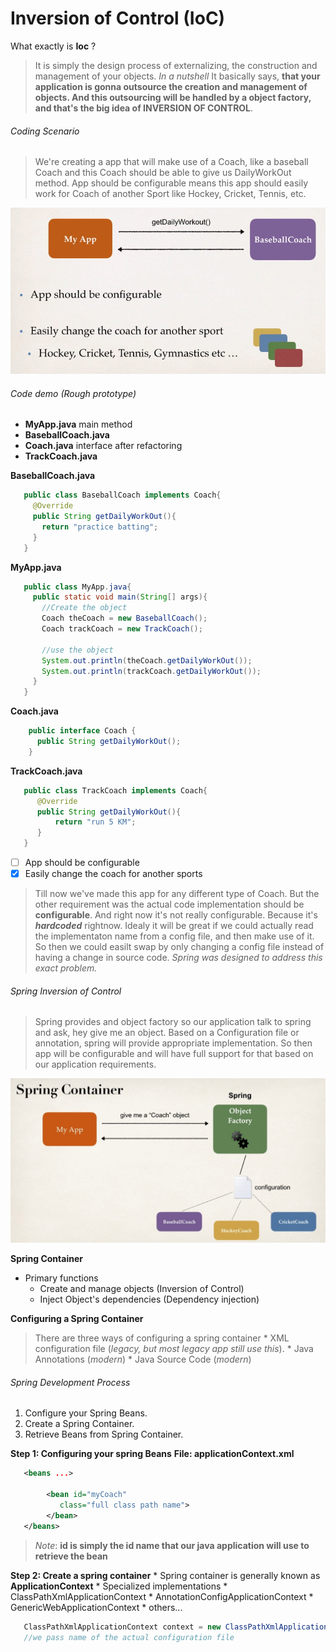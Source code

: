 # Inversion of Control (IoC)
  What exactly is **Ioc** ?
  > It is simply the design process of externalizing, the construction and management of your objects.
  > *In a nutshell* It basically says, **that your application is gonna outsource the creation and management of objects. And this outsourcing will be handled by a object factory, and that's the big idea of INVERSION OF CONTROL**.

  ###### Coding Scenario
   > We're creating a app that will make use of a Coach, like a baseball Coach and this Coach should be able to give us DailyWorkOut method.
   > App should be configurable means this app should easily work for Coach of another Sport like Hockey, Cricket, Tennis, etc.
   
   ![IoC coding scenario](images/IoC_01.jpg)
  
  ###### Code demo (Rough prototype)
   * **MyApp.java** main method
   * **BaseballCoach.java**
   * **Coach.java** interface after refactoring
   * **TrackCoach.java**
   
   **BaseballCoach.java**
   ```Java
      public class BaseballCoach implements Coach{
        @Override
        public String getDailyWorkOut(){
          return "practice batting";
        }
      }
   ```
    
   **MyApp.java**
   ```Java
      public class MyApp.java{
        public static void main(String[] args){
          //Create the object
          Coach theCoach = new BaseballCoach();
          Coach trackCoach = new TrackCoach();
          
          //use the object
          System.out.println(theCoach.getDailyWorkOut());
          System.out.println(trackCoach.getDailyWorkOut());
        }
      }
   ```
   
  **Coach.java**
  ```Java
      public interface Coach {
        public String getDailyWorkOut();
      }
  ```
  
  **TrackCoach.java**
  ```Java
     public class TrackCoach implements Coach{
        @Override
        public String getDailyWorkOut(){
            return "run 5 KM";
        }
     }
  ```
  
  - [ ] App should be configurable
  - [x] Easily change the coach for another sports
  
  > Till now we've made this app for any different type of Coach.
  > But the other requirement was the actual code implementation should be **configurable**. And right now it's not really configurable. Because it's ***hardcoded*** rightnow.
  > Idealy it will be great if we could actually read the implementaton name from a config file, and then make use of it. So then we could easilt swap by only changing a config file instead of having a change in source code.
  > *Spring was designed to address this exact problem.*


###### Spring Inversion of Control
  > Spring provides and object factory so our application talk to spring and ask, hey give me an object.
  > Based on a Configuration file or annotation, spring will provide appropriate implementation.
  > So then app will be configurable and will have full support for that based on our application requirements.
  
  ![IoC coding scenario spring container](images/IoC_02.jpg)
  
  **Spring Container**
  * Primary functions
    * Create and manage objects (Inversion of Control)
    * Inject Object's dependencies (Dependency injection)
    
  **Configuring a Spring Container**
  > There are three ways of configuring a spring container
    * XML configuration file (*legacy, but most legacy app still use this*).
    * Java Annotations (*modern*)
    * Java Source Code (*modern*)
    
  
###### Spring Development Process
  
  1. Configure your Spring Beans.
  2. Create a Spring Container.
  3. Retrieve Beans from Spring Container.
  
  **Step 1: Configuring your spring Beans**
    **File: applicationContext.xml**
   ```Xml
      <beans ...>
            
           <bean id="myCoach"
              class="full class path name">
           </bean>
      </beans>
   ```
   
   > *Note*: **id is simply the id name that our java application will use to retrieve the bean**
   
  **Step 2: Create a spring container**
    * Spring container is generally known as **ApplicationContext**
    * Specialized implementations
      * ClassPathXmlApplicationContext
      * AnnotationConfigApplicationContext
      * GenericWebApplicationContext
      * others...
      
   ```Java
      ClassPathXmlApplicationContext context = new ClassPathXmlApplicationContext("applicationContext.xml");
      //we pass name of the actual configuration file
   ```
